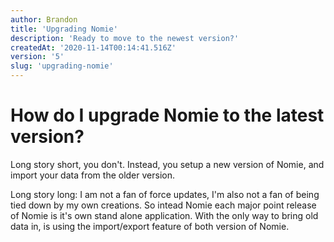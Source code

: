 ```yaml
---
author: Brandon
title: 'Upgrading Nomie'
description: 'Ready to move to the newest version?'
createdAt: '2020-11-14T00:14:41.516Z'
version: '5'
slug: 'upgrading-nomie'
---
```


# How do I upgrade Nomie to the latest version?

Long story short, you don't. Instead, you setup a new version of Nomie, and import your data from the older version.

Long story long: I am not a fan of force updates, I'm also not a fan of being tied down by my own creations. So intead Nomie each major point release of Nomie is it's own stand alone application. With the only way to bring old data in, is using the import/export feature of both version of Nomie.
